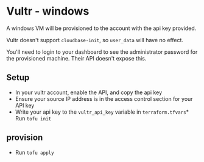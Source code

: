 # Vultr - windows

A windows VM will be provisioned to the account with the api key provided.

Vultr doesn't support `cloudbase-init`, so `user_data` will have no effect.

You'll need to  login to your dashboard to see the administrator password for the provisioned machine.  Their API doesn't expose this.

## Setup

* In your vultr account, enable the API, and copy the api key
* Ensure your source IP address is in the access control section for your API key
* Write your api key to the `vultr_api_key` variable in `terraform.tfvars`* Run `tofu init` 

## provision 

* Run `tofu apply`


